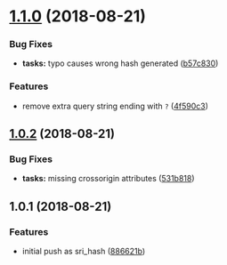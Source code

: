 <a name="1.1.0"></a>
# [1.1.0](https://github.com/sparanoid/grunt-sri-hash/compare/v1.0.2...v1.1.0) (2018-08-21)


### Bug Fixes

* **tasks:** typo causes wrong hash generated ([b57c830](https://github.com/sparanoid/grunt-sri-hash/commit/b57c830))

### Features

* remove extra query string ending with `?` ([4f590c3](https://github.com/sparanoid/grunt-sri-hash/commit/4f590c3))



<a name="1.0.2"></a>
## [1.0.2](https://github.com/sparanoid/grunt-sri-hash/compare/v1.0.1...v1.0.2) (2018-08-21)


### Bug Fixes

* **tasks:** missing crossorigin attributes ([531b818](https://github.com/sparanoid/grunt-sri-hash/commit/531b818))



<a name="1.0.1"></a>
## 1.0.1 (2018-08-21)


### Features

* initial push as sri_hash ([886621b](https://github.com/sparanoid/grunt-sri-hash/commit/886621b))



